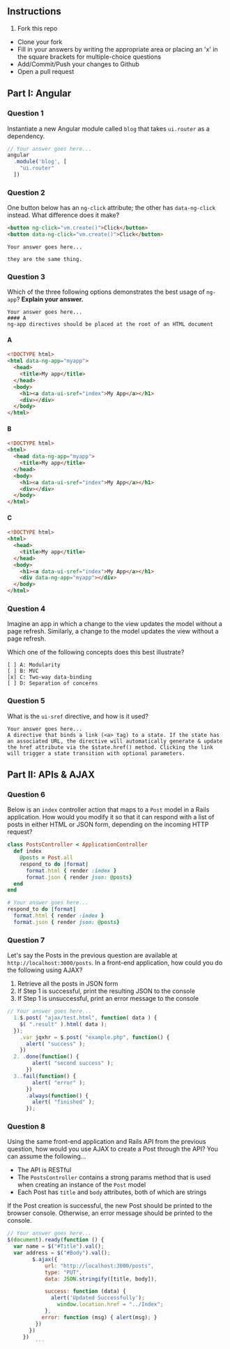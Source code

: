 ## Instructions

1. Fork this repo
- Clone your fork
- Fill in your answers by writing the appropriate area or placing an 'x' in the square brackets for multiple-choice questions
- Add/Commit/Push your changes to Github
- Open a pull request

## Part I: Angular

### Question 1

Instantiate a new Angular module called `blog` that takes `ui.router` as a dependency.

```js
// Your answer goes here...
angular
  .module('blog', [
    "ui.router"
  ])
```

### Question 2

One button below has an `ng-click` attribute; the other has `data-ng-click` instead. What difference does it make?

```html
<button ng-click="vm.create()">Click</button>
<button data-ng-click="vm.create()">Click</button>

```

```text
Your answer goes here...

they are the same thing.
```

### Question 3

Which of the three following options demonstrates the best usage of `ng-app`? **Explain your answer.**

```text
Your answer goes here...
#### A
ng-app directives should be placed at the root of an HTML document

```

#### A

```html
<!DOCTYPE html>
<html data-ng-app="myapp">
  <head>
    <title>My app</title>
  </head>
  <body>
    <h1><a data-ui-sref="index">My App</a></h1>
    <div></div>
  </body>
</html>
```

#### B

```html
<!DOCTYPE html>
<html>
  <head data-ng-app="myapp">
    <title>My app</title>
  </head>
  <body>
    <h1><a data-ui-sref="index">My App</a></h1>
    <div></div>
  </body>
</html>
```

#### C

```html
<!DOCTYPE html>
<html>
  <head>
    <title>My app</title>
  </head>
  <body>
    <h1><a data-ui-sref="index">My App</a></h1>
    <div data-ng-app="myapp"></div>
  </body>
</html>
```

### Question 4

Imagine an app in which a change to the view updates the model without a page refresh. Similarly, a change to the model updates the view without a page refresh.

Which one of the following concepts does this best illustrate?

```
[ ] A: Modularity
[ ] B: MVC
[x] C: Two-way data-binding
[ ] D: Separation of concerns
```

### Question 5

What is the `ui-sref` directive, and how is it used?

```text
Your answer goes here...
A directive that binds a link (<a> tag) to a state. If the state has an associated URL, the directive will automatically generate & update the href attribute via the $state.href() method. Clicking the link will trigger a state transition with optional parameters.
```

## Part II: APIs & AJAX

### Question 6

Below is an `index` controller action that maps to a `Post` model in a Rails application. How would you modify it so that it can respond with a list of posts in either HTML or JSON form, depending on the incoming HTTP request?

```rb
class PostsController < ApplicationController
  def index
    @posts = Post.all
    respond_to do |format|
      format.html { render :index }
      format.json { render json: @posts}
  end
end
```

```rb
# Your answer goes here...
respond_to do |format|
  format.html { render :index }
  format.json { render json: @posts}
```

### Question 7

Let's say the Posts in the previous question are available at `http://localhost:3000/posts`. In a front-end application, how could you do the following using AJAX?
  1. Retrieve all the posts in JSON form
  2. If Step 1 is successful, print the resulting JSON to the console
  3. If Step 1 is unsuccessful, print an error message to the console

```js
// Your answer goes here...
  1.$.post( "ajax/test.html", function( data ) {
    $( ".result" ).html( data );
  });
    .var jqxhr = $.post( "example.php", function() {
      alert( "success" );
    })
  2. .done(function() {
        alert( "second success" );
      })
  3..fail(function() {
        alert( "error" );
      })
      .always(function() {
        alert( "finished" );
      });


```

### Question 8

Using the same front-end application and Rails API from the previous question, how would you use AJAX to create a Post through the API? You can assume the following...
* The API is RESTful
* The `PostsController` contains a strong params method that is used when creating an instance of the `Post` model
* Each Post has `title` and `body` attributes, both of which are strings

If the Post creation is successful, the new Post should be printed to the browser console. Otherwise, an error message should be printed to the console.

```js
// Your answer goes here...
$(document).ready(function () {
  var name = $("#Title").val();
  var address = $("#Body").val();
        $.ajax({
            url: "http://localhost:3000/posts",
            type: "PUT",
            data: JSON.stringify([title, body]),

            success: function (data) {
              alert('Updated Successfully');
                window.location.href = "../Index";
            },
           error: function (msg) { alert(msg); }
         })
       })
     })
         ```

